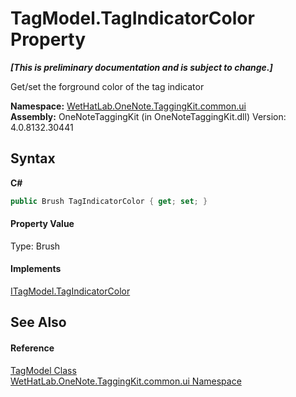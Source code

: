 # TagModel.TagIndicatorColor Property 
 _**\[This is preliminary documentation and is subject to change.\]**_

Get/set the forground color of the tag indicator

**Namespace:**&nbsp;<a href="043a9407-ac38-b3ac-7348-a6090af495ad.md">WetHatLab.OneNote.TaggingKit.common.ui</a><br />**Assembly:**&nbsp;OneNoteTaggingKit (in OneNoteTaggingKit.dll) Version: 4.0.8132.30441

## Syntax

**C#**<br />
``` C#
public Brush TagIndicatorColor { get; set; }
```


#### Property Value
Type: Brush

#### Implements
<a href="157f37c9-6f4f-8762-2584-7fced7fae8ed.md">ITagModel.TagIndicatorColor</a><br />

## See Also


#### Reference
<a href="c74fe645-91b2-831c-6869-763addf746aa.md">TagModel Class</a><br /><a href="043a9407-ac38-b3ac-7348-a6090af495ad.md">WetHatLab.OneNote.TaggingKit.common.ui Namespace</a><br />